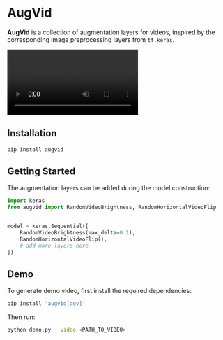 # AugVid

**AugVid** is a collection of augmentation layers for videos, inspired by the corresponding image preprocessing layers from `tf.keras`. 

<video src="https://github.com/user-attachments/assets/6ca99954-b8c5-4850-93ec-c30ecc640913"> demo </video>


## Installation

```bash
pip install augvid
```

## Getting Started

The augmentation layers can be added during the model construction:

```python
import keras
from augvid import RandomVideoBrightness, RandomHorizontalVideoFlip


model = keras.Sequential([
    RandomVideoBrightness(max_delta=0.1),
    RandomHorizontalVideoFlip(),
    # add more layers here
])
```

## Demo

To generate demo video, first install the required dependencies:

```bash
pip install 'augvid[dev]'
```

Then run:

```bash
python demo.py --video <PATH_TO_VIDEO>
```
